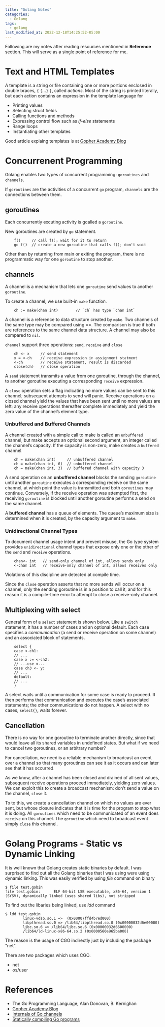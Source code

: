 ```yaml
---
title: "Golang Notes"
categories:
  - Golang
tags:
  - golang
last_modified_at: 2022-12-18T14:25:52-05:00
---
```


Following are my notes after reading resources mentioned in **Reference** section. This will serve as a single point of reference for me.

# Text and HTML Templates
A template is a string or file containing one or more portions enclosed in double braces, `{` `{`...`}` `}`, called *actions*. Most of the string is printed literally, but each action contains an expression in the template language for
* Printing values
* Selecting struct fields
* Calling functions and methods
* Expressing control flow such as *if-else* statements 
* Range loops
* Instantiating other templates

Good article explaing templates is at [Gopher Academy Blog](https://blog.gopheracademy.com/advent-2017/using-go-templates/)

# Concurrenent Programming

Golang enables two types of concurrent programming: `goroutines` and `channels`.

If `goroutines` are the activities of a concurrent `go` program, `channels` are the connections between them.

## goroutines
Each concurrently excuting activity is gcalled a `goroutine`.

New goroutines are created by `go` statement.
```
    f()     // call f(); wait for it to return
    go f()  // create a new goroutine that calls f(); don't wait
```

Other than by returning from main or exiting the program, there is no programmatic way for one `goroutine` to stop another.

## channels
A channel is a mechanism that lets one `goroutine` send values to another `goroutine`. 

To create a channel, we use built-in `make` function.
```
    ch := make(chan int)        // `ch` has type `chan int`
```

A channel is a reference to data structure created by `make`. Two channels of the same type may be compared using ==. The comparison is true if both are references to the same channel data structure. A channel may also be compared to `nil`.

`channel` support three operations: `send`, `receive` and `close`
```
    ch <- x     // send statement
    x = <-ch    // receive expression in assignment statment
    <-ch        // receive statement, result is discarded
    close(ch)   // close operation
```

A `send` statement transmits a value from one goroutine, through the channel, to another goroutine executing a corresponding `receive` expression.

A `close` operation sets a flag indicating no more values can be sent to this channel; subsequent attempts to send will panic. Receive operations on a closed channel yield the values that have been sent until no more values are left; any receive operations thereafter complete immediately and yield the zero value of the channel’s element type.

### Unbuffered and Buffered Channels
A channel created with a simple call to make is called an `unbuffered` channel, but make accepts an optional second argument, an integer called the channel’s capacity. If the capacity is non-zero, make creates a `buffered` channel.

```
    ch = make(chan int)     // unbuffered channel
    ch = make(chan int, 0)  // unbuffered channel
    ch = make(chan int, 3)  // buffered channel with capacity 3
```

A send operation on an **unbuffered channel** blocks the sending `goroutine` until another `goroutine` executes a corresponding receive on the same channel, at which point the value is transmitted and both `goroutines` may continue. Conversely, if the receive operation was attempted first, the receiving `goroutine` is blocked until another goroutine performs a send on the same channel.

A **buffered channel** has a queue of elements. The queue’s maximum size is determined when it is created, by the capacity argument to `make`.

### Unidirectional Channel Types
To document channel usage intent and prevent misuse, the Go type system provides `unidirectional` channel types that expose only one or the other of the `send` and `receive` operations.
```
    chan<- int   // send-only channel of int, allows sends only
    <-chan int   // receive-only channel of int, allows receives only
```
Violations of this discipline are detected at compile time.

Since the `close` operation asserts that no more sends will occur on a channel, only the sending goroutine is in a position to call it, and for this reason it is a compile-time error to attempt to close a receive-only channel.

## Multiplexing with select

General form of a `select` statement is shown below. Like a `switch` statement, it has a number of cases and an optional default. Each case specifies a *communication* (a send or receive operation on some channel) and an associated block of statements.
```
    select {
    case <-ch1:
    // ...
    case x := <-ch2:
    // ...use x...
    case ch3 <- y:
    // ...
    default:
    // ...
    }
```

A select waits until a communication for some case is ready to proceed. It then performs that communication and executes the case’s associated statements; the other communications do not happen. A select with no cases, `select{}`, waits forever.

## Cancellation

There is no way for one goroutine to terminate another directly, since that would leave all its shared variables in undefined states. But what if we need to cancel two goroutines, or an arbitrary number?

For cancellation, we need is a reliable mechanism to broadcast an event over a channel so that many
goroutines can see it as it occurs and can later see that it has occurred. 

As we know, after a channel has been closed and drained of all sent values, subsequent receive operations proceed immediately, yielding zero values. We can exploit this to create a broadcast mechanism: don’t send a value on the channel, `close` it.

To to this, we create a cancellation channel on which no values are ever sent, but whose closure indicates that it is time for the program to stop what it is doing. All `goroutines` which need to be communicated of an event does `receive` on this channel. The `goroutine` which need to broadcast event simply `close` this channel.  

# Golang Programs - Static vs Dynamic Linking

It is well known that Golang creates static binaries by default. I was surprised to find out all the Golang binaries that I was using were using dynamic linking. This was easily verified by using *file* command on binary

```
$ file test.gobin
file test.gobin:      ELF 64-bit LSB executable, x86-64, version 1 (SYSV), dynamically linked (uses shared libs), not stripped
```

To find out the libaries being linked, use *ldd* command
```
$ ldd test.gobin
        linux-vdso.so.1 =>  (0x00007ffd4b7ed000)
        libpthread.so.0 => /lib64/libpthread.so.0 (0x00000032d6e00000)
        libc.so.6 => /lib64/libc.so.6 (0x00000032d6600000)
        /lib64/ld-linux-x86-64.so.2 (0x0000560e965ba000)
```
The reason is the usage of CGO indirectly just by including the package "net".

There are two packages which uses CGO.
* net 
* os/user 


# References

* The Go Programming Language, Alan Donovan, B. Kernighan
* [Gopher Academy Blog](https://blog.gopheracademy.com)
* [Internals of Go channels](https://shubhagr.medium.com/internals-of-go-channels-cf5eb15858fc)
* [Statically compiling Go programs](https://www.arp242.net/static-go.html)

